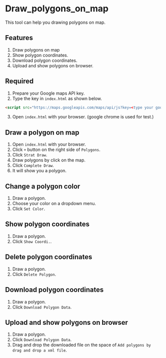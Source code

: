 # Draw_polygons_on_map
This tool can help you drawing polygons on map.

## Features
1. Draw polygons on map
2. Show polygon coordinates.
3. Download polygon coordinates.
4. Upload and show polygons on browser.

## Required
1. Prepare your Google maps API key.
2. Type the key in ```index.html``` as shown below.
```HTML
<script src="https://maps.googleapis.com/maps/api/js?key=<type your google maps api key>&callback=f_initMap&v=3" defer></script>  
```
3. Open ```index.html``` with your browser. (google chrome is used for test.)

## Draw a polygon on map
1. Open ```index.html``` with your browser. 
2. Click ```+``` button on the right side of ```Polygons```.
3. Click ```Strat Draw```.
4. Draw polygons by click on the map.
5. Click ```Complete Draw```.
6. It will show you a polygon.

## Change a polygon color
1. Draw a polygon.
2. Choose your color on a dropdown menu.
3. Click ```Set Color```.

## Show polygon coordinates
1. Draw a polygon.
2. Click ```Show Coordi.```.

## Delete polygon coordinates
1. Draw a polygon.
2. Click ```Delete Polygon```.

## Download polygon coordinates
1. Draw a polygon.
2. Click ```Download Polygon Data```.

## Upload and show polygons on browser
1. Draw a polygon.
2. Click ```Download Polygon Data```.
3. Drag and drop the downloaded file on the space of ```Add polygons by drag and drop a xml file```.

